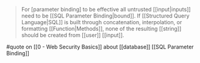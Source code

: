 > For [parameter binding] to be effective all untrusted [[input|inputs]] need to be [[SQL Parameter Binding|bound]]. If [[Structured Query Language|SQL]] is built through concatenation, interpolation, or formatting [[Function|Methods]], none of the resulting [[string]] should be created from [[user]] [[input]].

#quote on [[0 - Web Security Basics]] about [[database]] [[SQL Parameter Binding]]